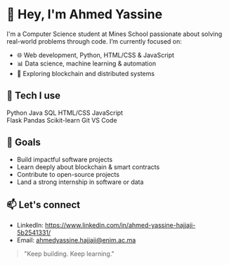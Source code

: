 # 👋 Hey, I'm Ahmed Yassine

I'm a Computer Science student at Mines School passionate about solving real-world problems through code. I’m currently focused on:

- 🌐 Web development, Python, HTML/CSS & JavaScript
- 📊 Data science, machine learning & automation
- 🧠 Exploring blockchain and distributed systems

## 🚀 Tech I use
Python Java SQL HTML/CSS JavaScript  
Flask Pandas Scikit-learn Git VS Code

## 🎯 Goals
- Build impactful software projects
- Learn deeply about blockchain & smart contracts
- Contribute to open-source projects
- Land a strong internship in software or data

## 📫 Let's connect
- LinkedIn: https://www.linkedin.com/in/ahmed-yassine-hajjaji-5b2541331/
- Email: ahmedyassine.hajjaji@enim.ac.ma 

> "Keep building. Keep learning."
